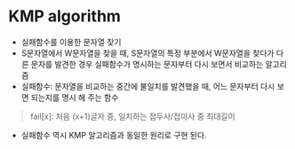 # KMP algorithm
* 실패함수를 이용한 문자열 찾기
* S문자열에서 W문자열을 찾을 때, S문자열의 특정 부분에서 W문자열을 찾다가 다른 문자를 발견한 경우 실패함수가 명시하는 문자부터 다시 보면서 비교하는 알고리즘
* 실패함수: 문자열을 비교하는 중간에 불일치를 발견했을 때, 어느 문자부터 다시 보면 되는지를 명시 해 주는 함수
> fail[x]: 처음 (x+1)글자 중, 일치하는 접두사/접미사 중 최대길이
* 실패함수 역시 KMP 알고리즘과 동일한 원리로 구현 된다.
